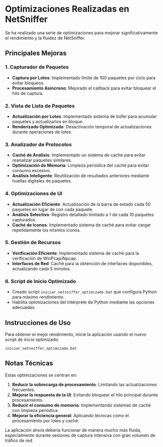 # Optimizaciones Realizadas en NetSniffer

Se ha realizado una serie de optimizaciones para mejorar significativamente el rendimiento y la fluidez de NetSniffer.

## Principales Mejoras

### 1. Capturador de Paquetes
- **Captura por Lotes**: Implementado límite de 100 paquetes por ciclo para evitar bloqueos.
- **Procesamiento Asíncrono**: Mejorado el callback para evitar bloquear el hilo de captura.

### 2. Vista de Lista de Paquetes
- **Actualización por Lotes**: Implementado sistema de búfer para acumular paquetes y actualizarlos en bloque.
- **Renderizado Optimizado**: Desactivación temporal de actualizaciones durante operaciones de lotes.

### 3. Analizador de Protocolos
- **Caché de Análisis**: Implementado un sistema de caché para evitar reanalizar paquetes similares.
- **Optimización de Memoria**: Limpieza periódica del caché para evitar consumo excesivo.
- **Análisis Inteligente**: Reutilización de resultados anteriores mediante huellas digitales de paquetes.

### 4. Optimizaciones de UI
- **Actualización Eficiente**: Actualización de la barra de estado cada 50 paquetes en lugar de con cada paquete.
- **Análisis Selectivo**: Registro detallado limitado a 1 de cada 10 paquetes capturados.
- **Caché de Iconos**: Implementado sistema de caché para evitar cargar repetidamente los mismos iconos.

### 5. Gestión de Recursos
- **Verificación Eficiente**: Implementado sistema de caché para la verificación de WinPcap/Npcap.
- **Interfaces de Red**: Caché para la obtención de interfaces disponibles, actualizando cada 5 minutos.

### 6. Script de Inicio Optimizado
- Creado script `iniciar_netsniffer_optimizado.bat` que configura Python para máximo rendimiento.
- Habilita optimizaciones del intérprete de Python mediante las opciones adecuadas.

## Instrucciones de Uso

Para obtener el mejor rendimiento, inicie la aplicación usando el nuevo script de inicio optimizado:

```
iniciar_netsniffer_optimizado.bat
```

## Notas Técnicas

Estas optimizaciones se centran en:

1. **Reducir la sobrecarga de procesamiento**: Limitando las actualizaciones frecuentes.
2. **Mejorar la respuesta de la UI**: Evitando bloquear el hilo principal durante procesamiento.
3. **Reducir el consumo de memoria**: Implementando sistemas de caché con limpieza periódica.
4. **Mejorar la eficiencia general**: Aplicando técnicas como el procesamiento por lotes y caché.

La aplicación ahora debería funcionar de manera mucho más fluida, especialmente durante sesiones de captura intensiva con gran volumen de tráfico de red.
